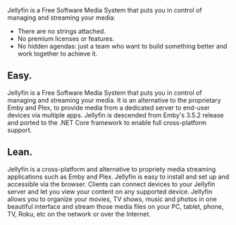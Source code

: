 
<Slide>
    <Image appId="jellyfin" path="metadata/screenshot.jpg" />
</Slide>

Jellyfin is a Free Software Media System that puts you in control of managing and streaming your media:

-  There are no strings attached.
-  No premium licenses or features.
-  No hidden agendas: just a team who want to build something better and work together to achieve it.

## Easy.

Jellyfin is a Free Software Media System that puts you in control of managing and streaming your media. It is an alternative to the proprietary Emby and Plex, to provide media from a dedicated server to end-user devices via multiple apps. Jellyfin is descended from Emby's 3.5.2 release and ported to the .NET Core framework to enable full cross-platform support.

## Lean.

Jellyfin is a cross-platform and alternative to propriety media streaming applications such as Emby and Plex. Jellyfin is easy to install and set up and accessible via the browser. Clients can connect devices to your Jellyfin server and let you view your content on any supported device. Jellyfin allows you to organize your movies, TV shows, music and photos in one beautiful interface and stream those media files on your PC, tablet, phone, TV, Roku, etc on the network or over the Internet.
